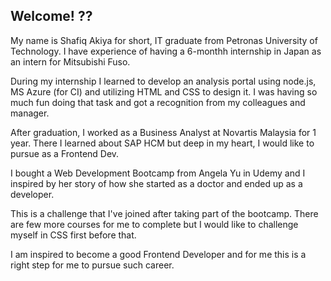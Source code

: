 ## Welcome! ??

My name is Shafiq Akiya for short, IT graduate from Petronas University of Technology. I have experience of having a 6-monthh internship in Japan as an intern for Mitsubishi Fuso.

During my internship I learned to develop an analysis portal using node.js, MS Azure (for CI) and utilizing HTML and CSS to design it. I was having so much fun doing that task and got a recognition from my colleagues and manager.

After graduation, I worked as a Business Analyst at Novartis Malaysia for 1 year. There I learned about SAP HCM but deep in my heart, I would like to pursue as a Frontend Dev.

I bought a Web Development Bootcamp from Angela Yu in Udemy and I inspired by her story of how she started as a doctor and ended up as a developer.

This is a challenge that I've joined after taking part of
the bootcamp. There are few more courses for me to complete but I would like to challenge myself in CSS first before that.

I am inspired to become a good Frontend Developer and for me this is a right step for me to pursue such career.
